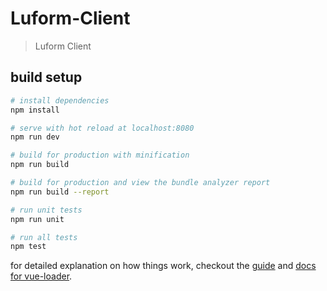# Luform-Client

> Luform Client

## build setup

``` bash
# install dependencies
npm install

# serve with hot reload at localhost:8080
npm run dev

# build for production with minification
npm run build

# build for production and view the bundle analyzer report
npm run build --report

# run unit tests
npm run unit

# run all tests
npm test
```

for detailed explanation on how things work, checkout the [guide](http://vuejs-templates.github.io/webpack/) and [docs for vue-loader](http://vuejs.github.io/vue-loader).
